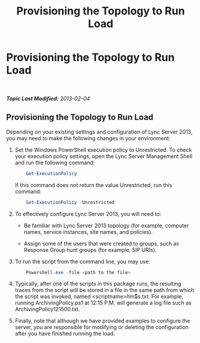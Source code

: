 ﻿---
title: Provisioning the Topology to Run Load
TOCTitle: Provisioning the Topology to Run Load
ms:assetid: 6fba03df-3914-4d2a-8208-e252ad993aff
ms:mtpsurl: https://technet.microsoft.com/en-us/library/JJ945598(v=OCS.15)
ms:contentKeyID: 51541424
ms.date: 07/23/2014
mtps_version: v=OCS.15
---

<div data-xmlns="http://www.w3.org/1999/xhtml">

<div class="topic" data-xmlns="http://www.w3.org/1999/xhtml" data-msxsl="urn:schemas-microsoft-com:xslt" data-cs="http://msdn.microsoft.com/en-us/">

<div data-asp="http://msdn2.microsoft.com/asp">

# Provisioning the Topology to Run Load

</div>

<div id="mainSection">

<div id="mainBody">

<span> </span>

_**Topic Last Modified:** 2013-02-04_

<div>

## Provisioning the Topology to Run Load

Depending on your existing settings and configuration of Lync Server 2013, you may need to make the following changes in your environment:

1.  Set the Windows PowerShell execution policy to Unrestricted. To check your execution policy settings, open the Lync Server Management Shell and run the following command:

    ``` powershell
        Get-ExecutionPolicy
    ```        

    If this command does not return the value Unrestricted, run this command:

    ``` powershell
        Set-ExecutionPolicy -Unrestricted
    ```

2.  To effectively configure Lync Server 2013, you will need to:
    
      - Be familiar with Lync Server 2013 topology (for example, computer names, service instances, site names, and policies).
    
      - Assign some of the users that were created to groups, such as Response Group hunt groups (for example, SIP URIs).

3.  To run the script from the command line, you may use:

    ``` powershell
        Powershell.exe -file <path to the file>
    ```
    
4.  Typically, after one of the scripts in this package runs, the resulting traces from the script will be stored in a file in the same path from which the script was invoked, named \<scriptname\>$h$m$s.txt. For example, running ArchivingPolicy.ps1 at 12:15 P.M. will generate a log file such as ArchivingPolicy121500.txt.

5.  Finally, note that although we have provided examples to configure the server, you are responsible for modifying or deleting the configuration after you have finished running the load.

</div>

</div>

<span> </span>

</div>

</div>

</div>

